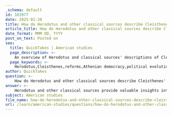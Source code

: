 ```yaml
---
_schema: default
id: 163977
date: 2025-01-28
title: How do Herodotus and other classical sources describe Cleisthenes' reforms and their impact on Athenian political evolution?
article_title: How do Herodotus and other classical sources describe Cleisthenes' reforms and their impact on Athenian political evolution?
date_format: MMM DD, YYYY
post_on_text: Posted on
seo:
  title: QuickTakes | American studies
  page_description: >-
    An overview of Herodotus and classical sources' descriptions of Cleisthenes' reforms and their profound impact on the development of Athenian democracy, emphasizing important changes in political structure and citizen involvement.
  page_keywords: >-
    Herodotus,Cleisthenes,reforms,Athenian democracy,political evolution,aristocracy,common citizens,demos,ostracism,political representation,Assembly,Ekklesia,Aristotle,Constitution of Athens,isonomy,citizen participation,collective governance
author: QuickTakes
question: >-
    How do Herodotus and other classical sources describe Cleisthenes' reforms and their impact on Athenian political evolution?
answer: >-
    Herodotus and other classical sources provide valuable insights into Cleisthenes' reforms and their significant impact on the evolution of Athenian democracy. Cleisthenes, often referred to as "the father of Athenian democracy," enacted these reforms around 508/7 BC, during a period marked by political strife and the decline of aristocratic power.\n\n### Herodotus' Account\nHerodotus, writing approximately sixty to seventy years after the reforms, emphasizes the struggle for power that characterized this era. He describes Cleisthenes as a pivotal figure who introduced the tribes and democracy, highlighting the importance of these changes in redistributing political power from the aristocracy to the common citizens, known as the demos. This shift was crucial in transforming the political landscape of Athens, as it allowed for greater participation of ordinary citizens in governance.\n\n### Key Aspects of Cleisthenes' Reforms\n1. **Reorganization of the Citizen Body**: Cleisthenes restructured the Athenian political system by dividing the citizen body into demes (local units) and tribes. This reorganization aimed to dilute the power of aristocratic families and foster a sense of unity among citizens from different regions.\n\n2. **Introduction of Ostracism**: One of the notable innovations was the introduction of ostracism, a mechanism that allowed citizens to vote to exile individuals deemed a threat to the state. This practice served as a check on potential tyranny and reinforced the principle of collective decision-making.\n\n3. **Political Representation**: The reforms established a more inclusive political system, where representation was based on demes rather than aristocratic lineage. This change was significant in promoting the idea of political equality among citizens.\n\n4. **Empowerment of the Assembly**: Cleisthenes' reforms enhanced the role of the Assembly (Ekklesia), where citizens could gather to discuss and vote on important matters. This direct form of participation was a hallmark of Athenian democracy.\n\n### Impact on Athenian Political Evolution\nThe reforms initiated by Cleisthenes laid the groundwork for the development of a more democratic political system in Athens. By shifting power away from the aristocracy and towards the demos, Cleisthenes fostered a political culture that valued citizen participation and collective governance. His reforms not only addressed the immediate political challenges of his time but also set a precedent for future democratic practices in Athens.\n\n### Other Classical Sources\nAristotle, in his work "Constitution of Athens," also discusses Cleisthenes' contributions, providing additional context and details about the reforms. He emphasizes the significance of these changes in establishing a system of isonomy (equality before the law) and the role of the demos in shaping Athenian governance.\n\nIn summary, Cleisthenes' reforms, as described by Herodotus and other classical sources, were instrumental in the evolution of Athenian democracy. They marked a decisive shift towards a political system that prioritized citizen involvement and laid the foundation for the democratic ideals that would flourish in Athens in the subsequent centuries.
subject: American studies
file_name: how-do-herodotus-and-other-classical-sources-describe-cleisthenes-reforms-and-their-impact-on-athenian-political-evolution.md
url: /learn/american-studies/questions/how-do-herodotus-and-other-classical-sources-describe-cleisthenes-reforms-and-their-impact-on-athenian-political-evolution
---
```


&nbsp;